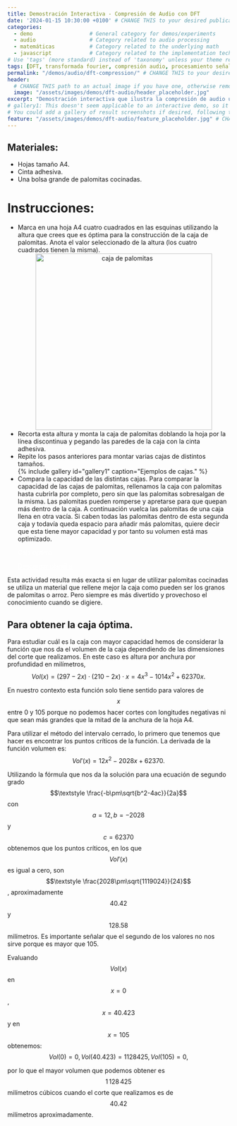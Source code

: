 ```yaml
---
title: Demostración Interactiva - Compresión de Audio con DFT
date: '2024-01-15 10:30:00 +0100' # CHANGE THIS to your desired publication date/time/zone
categories:
  - demo                  # General category for demos/experiments
  - audio                 # Category related to audio processing
  - matemáticas           # Category related to the underlying math
  - javascript            # Category related to the implementation technology
# Use 'tags' (more standard) instead of 'taxonomy' unless your theme requires 'taxonomy'
tags: [DFT, transformada fourier, compresión audio, procesamiento señal, javascript, web audio api, demostración interactiva, html5]
permalink: "/demos/audio/dft-compression/" # CHANGE THIS to your desired URL path
header:
  # CHANGE THIS path to an actual image if you have one, otherwise remove 'header' block
  image: "/assets/images/demos/dft-audio/header_placeholder.jpg"
excerpt: "Demostración interactiva que ilustra la compresión de audio usando la Transformada Discreta de Fourier (DFT). Carga/graba audio, calcula la DFT, trunca coeficientes y escucha el resultado."
# gallery1: This doesn't seem applicable to an interactive demo, so it's omitted.
# You could add a gallery of result screenshots if desired, following the same structure.
feature: "/assets/images/demos/dft-audio/feature_placeholder.jpg" # CHANGE THIS path to an actual image for social/previews, otherwise remove this line
---
```


<div class="materials">
<h2> Materiales:</h2>
<ul>
<li> Hojas tamaño A4.</li>
<li> Cinta adhesiva.</li>
<li> Una bolsa grande de palomitas cocinadas.</li>
</ul>
</div>

<div class="experiment">

<h1> Instrucciones:</h1>
<ul>
<li> Marca en una hoja A4 cuatro cuadrados en las esquinas utilizando la altura que crees que es óptima para la construcción de la caja de palomitas. Anota el valor seleccionado de la altura (los cuatro cuadrados tienen la misma).
<div style="text-align: center;"><img src="{{ site.baseurl }}/assets/MatExp/analisis/derivadas/palomitas/papel.png" alt="caja de palomitas" width="400"/></div></li>
<li> Recorta esta altura y monta la caja de palomitas doblando la hoja por la línea discontinua y pegando las paredes de la caja con la cinta adhesiva.</li>
<li>Repite los pasos anteriores para montar varias cajas de distintos tamaños.</li>
<div class="text-center">{% include gallery id="gallery1" caption="Ejemplos de cajas." %}</div>

<li>Compara la capacidad de las distintas cajas. Para comparar la capacidad de las cajas de palomitas, rellenamos la caja con palomitas hasta cubrirla por completo, pero sin que las palomitas sobresalgan de la misma. Las palomitas pueden romperse y apretarse para que quepan más dentro de la caja. A continuación vuelca las palomitas de una caja llena en otra vacía. Si caben todas las palomitas dentro de esta segunda caja y todavía queda espacio para añadir más palomitas, quiere decir que esta tiene mayor capacidad y por tanto su volumen está mas optimizado.</li>

<p class="text-center"> <a class="btn btn--large btn--info" style="color: white;" target="_blank" onclick="toggle_visibility('solucion');" >Caja óptima</a>

<a class="btn btn--large btn--info" style="color: white;" target="_blank" href="{{ site.baseurl }}/assets/MatExp/analisis/derivadas/palomitas/Solucion-optima.pdf">Descargar plantilla</a></p>

<div id="solucion" style="text-align: center; display: none;"><img src="{{ site.baseurl }}/assets/MatExp/analisis/derivadas/palomitas/solucion.jpg" alt="caja de palomitas óptima" width="100%;"/></div>
</ul>
</div>


Esta actividad resulta más exacta si en lugar de utilizar palomitas cocinadas se utiliza un material que rellene mejor la caja como pueden ser los granos de palomitas o arroz. Pero siempre es más divertido y provechoso el conocimiento cuando se digiere.

## Para obtener la caja óptima.
Para estudiar cuál es la caja con mayor capacidad hemos de considerar la función que nos da el volumen de la caja dependiendo de las dimensiones del corte que realizamos. En este caso es altura por anchura por profundidad en milímetros,
$$
	Vol(x)=(297-2x)\cdot(210-2x)\cdot x = 4 x^3 - 1014x^2 + 62370x.
$$

En nuestro contexto esta función solo tiene sentido para valores de $$\textstyle x$$ entre 0 y 105 porque no podemos hacer cortes con longitudes negativas ni que sean más grandes que la mitad de la anchura de la hoja A4.

Para utilizar el método del intervalo cerrado, lo primero que tenemos que hacer es encontrar los puntos críticos de la función. La derivada de la función volumen es:
$$
	Vol'(x)=12x^{2}-2028x+62370.
$$

Utilizando la fórmula que nos da la solución para una ecuación de segundo grado $$\textstyle \frac{-b\pm\sqrt{b^2-4ac}}{2a}$$ con $$\textstyle a=12, b=-2028$$ y $$\textstyle c=62370$$ obtenemos que los puntos críticos, en los que $$\textstyle Vol'(x)$$ es igual a cero, son $$\textstyle \frac{2028\pm\sqrt{1119024}}{24}$$, aproximadamente $$\textstyle 40.42$$ y $$\textstyle 128.58$$ milímetros. Es importante señalar que el segundo de los valores no nos sirve porque es mayor que 105.

Evaluando $$\textstyle Vol(x)$$ en $$\textstyle x=0$$,  $$\textstyle x=40.423$$ y en $$\textstyle x=105$$ obtenemos:
$$
 Vol(0)=0,
Vol(40.423)=1128425,
 Vol(105)=0,
$$

por lo que el mayor volumen que podemos obtener es $$\textstyle 1\,128\,425$$ milímetros cúbicos cuando el corte que realizamos es de $$\textstyle 40.42$$ milímetros aproximadamente.
